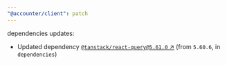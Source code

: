 ```yaml
---
"@accounter/client": patch
---
```

dependencies updates:
  - Updated dependency [`@tanstack/react-query@5.61.0` ↗︎](https://www.npmjs.com/package/@tanstack/react-query/v/5.61.0) (from `5.60.6`, in `dependencies`)
